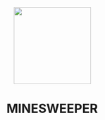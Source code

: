 <div align="center">
  
  <img src="https://upload.wikimedia.org/wikipedia/commons/thumb/8/83/Minesweeper_flag.svg/2000px-Minesweeper_flag.svg.png" width="175"/>
  
  # MINESWEEPER

</div>
